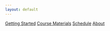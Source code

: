 ```yaml
---
layout: default
---
```


<a href="{{ site.baseurl}}/nav/getting-started">
<i class="fa fa-play"></i> Getting Started</a>
<a href="{{ site.baseurl}}/nav/course-materials">
<i class="fa fa-briefcase"></i> Course Materials</a>
<a href="{{ site.baseurl}}/schedule">
<i class="fa fa-calendar"></i> Schedule</a>
<a href="{{ site.baseurl}}/nav/about">
<i class="fa fa-user"></i> About</a>

